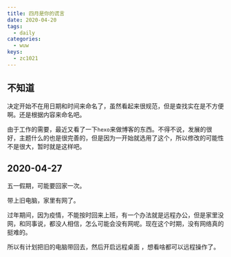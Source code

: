 ```yaml
---
title: 四月是你的谎言
date: 2020-04-20
tags:
  - daily
categories:
  - wuw
keys:
  - zc1021
---
```


## 不知道

决定开始不在用日期和时间来命名了，虽然看起来很规范，但是查找实在是不方便啊。还是根据内容来命名吧。

由于工作的需要，最近又看了一下`hexo`来做博客的东西。不得不说，发展的很好，主题什么的也是很完善的，但是因为一开始就选用了这个，所以修改的可能性不是很大，暂时就是这样吧。

## 2020-04-27

五一假期，可能要回家一次。

带上旧电脑，家里有网了。

过年期间，因为疫情，不能按时回来上班，有一个办法就是远程办公，但是家里没网，和同事说，都没人相信，怎么可能会没有网呢。现在这个时期，没有网络真的挺难的。

所以有计划把旧的电脑带回去，然后开启远程桌面 ，想看啥都可以远程操作了。
